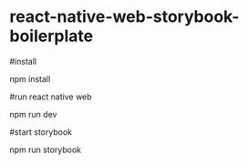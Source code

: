 # react-native-web-storybook-boilerplate

#install

npm install 

#run react native web

npm run dev

#start storybook

npm run storybook
